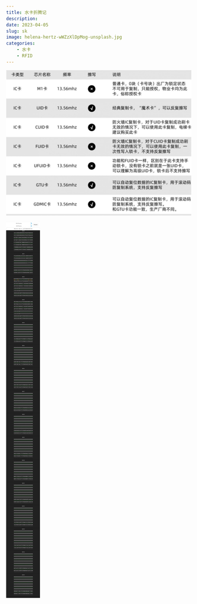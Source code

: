 ```yaml
---
title: 水卡折腾记
description: 
date: 2023-04-05
slug: sk
image: helena-hertz-wWZzXlDpMog-unsplash.jpg
categories:
    - 水卡
    - RFID
---
```

![](IC卡种类介绍.jpg)

![](2.jpg)